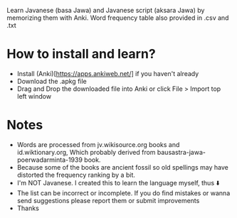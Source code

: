 Learn Javanese (basa Jawa) and Javanese script (aksara Jawa) by memorizing them with Anki. Word frequency table also provided in .csv and .txt

# How to install and learn?
* Install (Anki)[https://apps.ankiweb.net/] if you haven't already
* Download the .apkg file
* Drag and Drop the downloaded file into Anki or click File > Import top left window

# Notes
* Words are processed from jv.wikisource.org books and id.wiktionary.org, Which probably derived from bausastra-jawa-poerwadarminta-1939 book.
* Because some of the books are ancient fossil so old spellings may have distorted the frequency ranking by a bit.
* I'm NOT Javanese. I created this to learn the language myself, thus ⬇️
* The list can be incorrect or incomplete. If you do find mistakes or wanna send suggestions please report them or submit improvements
* Thanks

